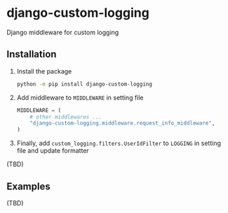 # django-custom-logging
Django middleware for custom logging

## Installation
1. Install the package
    ```sh
    python -m pip install django-custom-logging
    ```
1. Add middleware to `MIDDLEWARE` in setting file
    ```python
    MIDDLEWARE = (
        # other middlewares ...
        "django-custom-logging.middleware.request_info_middleware",
    )
    ```
1. Finally, add `custom_logging.filters.UserIdFilter` to `LOGGING` in setting file and update formatter

(TBD)

## Examples
(TBD)
